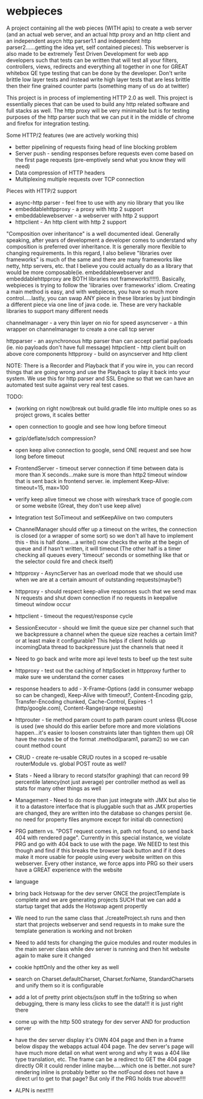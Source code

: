 # webpieces

A project containing all the web pieces (WITH apis) to create a web server (and an actual web server, and an actual http proxy and an http client and an independent asycn http parser1.1 and independent http parser2......getting the idea yet, self contained pieces).  This webserver is also made to be extremely Test Driven Development for web app developers such that tests can be written that will test all your filters, controllers, views, redirects and everything all together in one for GREAT whitebox QE type testing that can be done by the developer.  Don't write brittle low layer tests and instead write high layer tests that are less brittle then their fine grained counter parts (something many of us do at twitter)

This project is in process of implementing HTTP 2.0 as well.  This project is essentially pieces that can be used to build any http related software and full stacks as well.  The http proxy will be very minimable but is for testing purposes of the http parser such that we can put it in the middle of chrome and firefox for integration testing.

Some HTTP/2 features (we are actively working this)
 * better pipelining of requests fixing head of line blocking problem
 * Server push - sending responses before requests even come based on the first page requests (pre-emptively send what you know they will need)
 * Data compression of HTTP headers
 * Multiplexing multiple requests over TCP connection

Pieces with HTTP/2 support
 * async-http parser - feel free to use with any nio library that you like
 * embeddablehttpproxy - a proxy with http 2 support
 * embeddablewebserver - a webserver with http 2 support
 * httpclient - An http client with http 2 support

"Composition over inheritance" is a well documented ideal.  Generally speaking, after years of development a developer comes to understand why composition is preferred over inheritance.  It is generally more flexible to changing requirements.  In this regard, I also believe "libraries over frameworks" is much of the same and there are many frameworks like netty, http servers, etc. that I believe you could actually do as a library that would be more composable(ie. embeddablewebserver and embeddablehttpproxy are BOTH libraries not frameworks!!!!!).  Basically, webpieces is trying to follow the 'libraries over frameworks' idiom.  Creating a main method is easy, and with webpieces, you have so much more control.....lastly, you can swap ANY piece in these libraries by just bindingin a different piece via one line of java code.  ie. These are very hackable libraries to support many different needs

channelmanager - a very thin layer on nio for speed
asyncserver - a thin wrapper on channelmanager to create a one call tcp server

httpparser - an asynchronous http parser than can accept partial payloads (ie. nio payloads don't have full message)
httpclient - http client built on above core components
httpproxy - build on asyncserver and http client

NOTE: There is a Recorder and Playback that if you wire in, you can record things that are going wrong and use the Playback to play it back into your system.  We use this for http parser and SSL Engine so that we can have an automated test suite against very real test cases.

TODO: 
* (working on right now)break out build.gradle file into multiple ones so as project grows, it scales better
* open connection to google and see how long before timeout
* gzip/deflate/sdch compression?
* open keep alive connection to google, send ONE request and see how long before timeout
* FrontendServer - timeout server connection if time between data is more than X seconds...make sure is more than http2 timeout window that is sent back in frontend server.  ie. implement Keep-Alive: timeout=15, max=100  
* verify keep alive timeout we chose with wireshark trace of google.com or some website (Great, they don't use keep alive)
* Integration test SoTimeout and setKeepAlive on two computers 
* ChannelManager should offer up a timeout on the writes, the connection is closed (or a wrapper of some sort) so we don't all have to implement this - this is half done....a write() now checks the write at the begin of queue and if hasn't written, it will timeout (The other half is a timer checking all queues every 'timeout' seconds or something like that or the selector could fire and check itself)
* httpproxy - AsyncServer has an overload mode that we should use when we are at a certain amount of outstanding requests(maybe?)
* httpproxy - should respect keep-alive responses such that we send max N requests and shut down connection if no requests in keepalive timeout window occur
* httpclient - timeout the request/response cycle
* SessionExecutor - should we limit the queue size per channel such that we backpressure a channel when the queue size reaches a certain limit? or at least make it configurable?  This helps if client holds up incomingData thread to backpressure just the channels that need it
* Need to go back and write more api level tests to beef up the test suite
* httpproxy - test out the caching of httpSocket in httpproxy further to make sure we understand the corner cases
* response headers to add - X-Frame-Options (add in consumer webapp so can be changed), Keep-Alive with timeout?, Content-Encoding gzip, Transfer-Encoding chunked, Cache-Control, Expires -1 (http/google.com), Content-Range(range requests)
* httprouter - tie method param count to path param count unless @Loose is used (we should do this earlier before more and more violations happen...it's easier to loosen constraints later than tighten them up) OR have the routes be of the format <controller>.method(param1, param2) so we can count method count
* CRUD - create re-usable CRUD routes in a scoped re-usable routerModule vs. global POST route as well?
* Stats - Need a library to record stats(for graphing) that can record 99 percentile latency(not just average) per controller method as well as stats for many other things as well
* Management - Need to do more than just integrate with JMX but also tie it to a datastore interface that is pluggable such that as JMX properties are changed, they are written into the database so changes persist (ie. no need for property files anymore except for initial db connection)
* PRG pattern vs. "POST request comes in, path not found, so send back 404 with rendered page".  Currently in this special instance, we violate PRG and go with 404 back to use with the page.  We NEED to test this though and find if this breaks the browser back button and if it does make it more usable for people using every website written on this webserver.  Every other instance, we force apps into PRG so their users have a GREAT experience with the website
* language
* bring back Hotswap for the dev server ONCE the projectTemplate is complete and we are generating projects SUCH that we can add a startup target that adds the Hotswap agent propertly
* We need to run the same class that ./createProject.sh runs and then start that projects webserver and send requests in to make sure the template generation is working and not broken
* Need to add tests for changing the guice modules and router modules in the main server class while dev server is running and then hit website again to make sure it changed
* cookie hpttOnly and the other key as well
* search on Charset.defaultCharset, Charset.forName, StandardCharsets and unify them so it is configurable
* add a lot of pretty print objects/json stuff in the toString so when debugging, there is many less clicks to see the data!!!  it is just right there
* come up with the http 500 strategy for dev server AND for production server
* have the dev server display it's OWN 404 page and then in a frame below dispay the webapps actual 404 page.  The dev server's page will have much more detail on what went wrong and why it was a 404 like type translation, etc.  The frame can be a redirect to GET the 404 page directly OR it could render inline maybe.....which one is better..not sure?  rendering inline is probably better so the notFound does not have a direct url to get to that page?  But only if the PRG holds true above!!!!

* ALPN is next!!!! 

